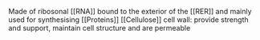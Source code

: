 Made of ribosonal [[RNA]] bound to the exterior of the [[RER]] and mainly used for synthesising [[Proteins]]
[[Cellulose]] cell wall: provide strength and support, maintain cell structure and are permeable